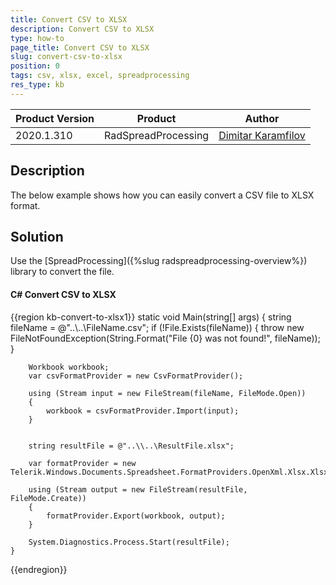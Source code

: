 ```yaml
---
title: Convert CSV to XLSX
description: Convert CSV to XLSX
type: how-to 
page_title: Convert CSV to XLSX
slug: convert-csv-to-xlsx
position: 0
tags: csv, xlsx, excel, spreadprocessing
res_type: kb
---
```


|Product Version|Product|Author|
|----|----|----|
|2020.1.310|RadSpreadProcessing|[Dimitar Karamfilov](https://www.telerik.com/blogs/author/dimitar-karamfilov)|

## Description

The below example shows how you can easily convert a CSV file to XLSX format.  

## Solution

Use the [SpreadProcessing]({%slug radspreadprocessing-overview%}) library to convert the file. 

#### __C# Convert CSV to XLSX__

{{region kb-convert-to-xlsx1}}
    static void Main(string[] args)
    {
        string fileName = @"..\\..\FileName.csv";
        if (!File.Exists(fileName))
        {
            throw new FileNotFoundException(String.Format("File {0} was not found!", fileName));
        }

        Workbook workbook;
        var csvFormatProvider = new CsvFormatProvider();

        using (Stream input = new FileStream(fileName, FileMode.Open))
        {
            workbook = csvFormatProvider.Import(input);
        }


        string resultFile = @"..\\..\ResultFile.xlsx";

        var formatProvider = new Telerik.Windows.Documents.Spreadsheet.FormatProviders.OpenXml.Xlsx.XlsxFormatProvider();

        using (Stream output = new FileStream(resultFile, FileMode.Create))
        {
            formatProvider.Export(workbook, output);
        }

        System.Diagnostics.Process.Start(resultFile);
    }

{{endregion}}

